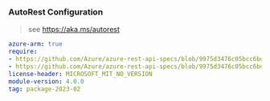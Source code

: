 ### AutoRest Configuration

> see https://aka.ms/autorest

``` yaml
azure-arm: true
require:
- https://github.com/Azure/azure-rest-api-specs/blob/9975d3476c05bcc6bd9535ad3dfb564e6a168fa5/specification/network/resource-manager/readme.md
- https://github.com/Azure/azure-rest-api-specs/blob/9975d3476c05bcc6bd9535ad3dfb564e6a168fa5/specification/network/resource-manager/readme.go.md
license-header: MICROSOFT_MIT_NO_VERSION
module-version: 4.0.0
tag: package-2023-02
```
